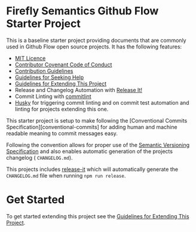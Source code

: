 # Firefly Semantics Github Flow Starter Project 

This is a baseline starter project providing documents that are commonly used in Github Flow open source projects.  It has the following features:

- [MIT Licence](./LICENSE)
- [Contributor Covenant Code of Conduct][conduct]
- [Contribution Guidelines][contributing]
- [Guidelines for Seeking Help][questions]
- [Guidelines for Extending This Project][extension]
- Release and Changelog Automation with [Release It!](https://github.com/release-it/release-it)
- Commit Linting with [commitlint](https://github.com/conventional-changelog/commitlint)
- [Husky](https://www.npmjs.com/package/husky) for triggering commit linting and on commit test automation and linting for projects extending this one. 


This starter project is setup to make following the [Conventional Commits Specification][conventional-commits] for adding human and machine readable meaning to commit messages easy.

Following the convention allows for proper use of the [Semantic Versioning Specification](https://semver.org/) and also enables automatic generation of the projects changelog ( `CHANGELOG.md`).

This projects includes [release-it](https://github.com/release-it/release-it) which will automatically generate the `CHANGELOG.md` file when running `npm run release`.

# Get Started

To get started extending this project see the [Guidelines for Extending This Project][extension].

[conduct]: .github/CODE_OF_CONDUCT.md
[commit]: .github/COMMIT_GUIDELINES.md
[contributing]: .github/CONTRIBUTING.md
[extension]: .github/PROJECT_EXTENSION.md
[questions]: .github/QUESTIONS.md